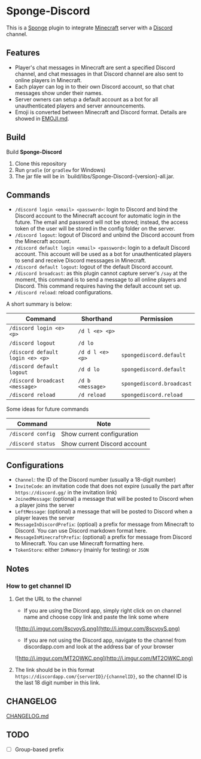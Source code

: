 # Sponge-Discord
This is a [Sponge](http://spongepowered.com) plugin to integrate [Minecraft](https://minecraft.net) server with a [Discord](https://discordapp.com) channel. 

## Features

- Player's chat messages in Minecraft are sent a specified Discord channel, and chat messages in that Discord channel are also sent to online players in Minecraft.
- Each player can log in to their own Discord account, so that chat messages show under their names.
- Server owners can setup a default account as a bot for all unauthenticated players and server announcements.
- Emoji is converted between Minecraft and Discord format. Details are showed in [EMOJI.md](EMOJI.md).

## Build

Build **Sponge-Discord**

1. Clone this repository
1. Run `gradle` (or `gradlew` for Windows)
1. The jar file will be in `build/libs/Sponge-Discord-{version}-all.jar.

## Commands

- `/discord login <email> <password>`: login to Discord and bind the Discord account to the Minecraft account for automatic login in the future. The email and password will not be stored; instead, the access token of the user will be stored in the config folder on the server.
- `/discord logout`: logout of Discord and unbind the Discord account from the Minecraft account. 
- `/discord default login <email> <password>`: login to a default Discord account. This account will be used as a bot for unauthenticated players to send and receive Discord messsages in Minecraft.
- `/discord default logout`: logout of the default Discord account.
- `/discord broadcast`: as this plugin cannot capture server's `/say` at the moment, this command is to send a message to all online players and Discord. This command requires having the default account set up.  
- `/discord reload`: reload configurations.

A short summary is below:

| Command | Shorthand | Permission |
|---------|-----------|------------|
| `/discord login <e> <p>` | `/d l <e> <p>` | &nbsp; |
| `/discord logout` | `/d lo` | &nbsp; |
| `/discord default login <e> <p>` | `/d d l <e> <p>` | `spongediscord.default` |
| `/discord default logout` | `/d d lo` | `spongediscord.default` |
| `/discord broadcast <message>` | `/d b <message>` | `spongediscord.broadcast` |
| `/discord reload` | `/d reload` | `spongediscord.reload` |

Some ideas for future commands

| Command | Note |
|---------|------|
| `/discord config` | Show current configuration |
| `/discord status` | Show current Discord account |

## Configurations

- `Channel`: the ID of the Discord number (usually a 18-digit number)
- `InviteCode`: an invitation code that does not expire (usually the part after `https://discord.gg/` in the invitation link)
- `JoinedMessage`: (optional) a message that will be posted to Discord when a player joins the server
- `LeftMessage`: (optional) a message that will be posted to Discord when a player leaves the server
- `MessageInDiscordPrefix`: (optioal) a prefix for message from Minecraft to Discord. You can use Discord markdown format here.
- `MessageInMinecraftPrefix`: (optional) a prefix for message from Discord to Minecraft. You can use Minecraft formatting here.
- `TokenStore`: either `InMemory` (mainly for testing) or `JSON`

## Notes

### How to get channel ID

1. Get the URL to the channel
   - If you are using the Dicord app, simply right click on on channel name and choose copy link and paste the link some where
   
   ![http://i.imgur.com/8scvoyS.png](http://i.imgur.com/8scvoyS.png)
   - If you are not using the Discord app, navigate to the channel from discordapp.com and look at the address bar of your browser
   
   ![http://i.imgur.com/MT2OWKC.png](http://i.imgur.com/MT2OWKC.png)

1. The link should be in this format `https://discordapp.com/{serverID}/{channelID}`, so the channel ID is the last 18 digit number in this link.

## CHANGELOG

[CHANGELOG.md](CHANGELOG.md)

## TODO

- [ ] Group-based prefix